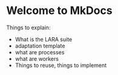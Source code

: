 # Welcome to MkDocs

Things to explain:

- What is the LARA suite
- adaptation template
- what are processes
- what are workers
- Things to reuse, things to implement
